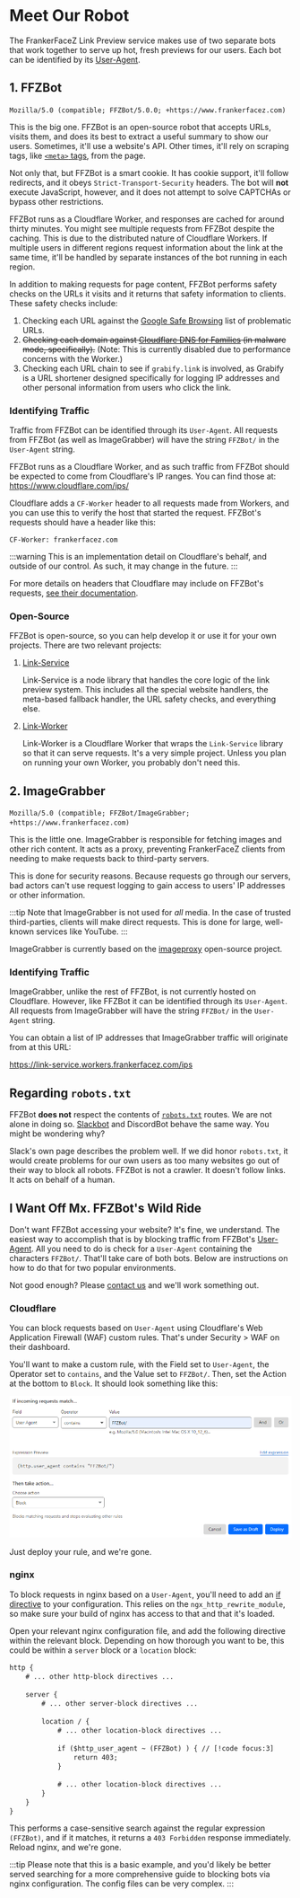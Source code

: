 # Meet Our Robot

The FrankerFaceZ Link Preview service makes use of two separate bots that
work together to serve up hot, fresh previews for our users. Each bot can
be identified by its [User-Agent](https://en.wikipedia.org/wiki/User-Agent_header).

## 1. FFZBot
`Mozilla/5.0 (compatible; FFZBot/5.0.0; +https://www.frankerfacez.com)`

This is the big one. FFZBot is an open-source robot that accepts URLs,
visits them, and does its best to extract a useful summary to show our
users. Sometimes, it'll use a website's API. Other times, it'll rely on
scraping tags, like [`<meta>` tags](https://en.wikipedia.org/wiki/Meta_element),
from the page.

Not only that, but FFZBot is a smart cookie. It has cookie support, it'll
follow redirects, and it obeys `Strict-Transport-Security` headers. The bot
will **not** execute JavaScript, however, and it does not attempt to solve
CAPTCHAs or bypass other restrictions.

FFZBot runs as a Cloudflare Worker, and responses are cached for around
thirty minutes. You might see multiple requests from FFZBot despite the
caching. This is due to the distributed nature of Cloudflare Workers. If
multiple users in different regions request information about the link at
the same time, it'll be handled by separate instances of the bot running
in each region.

In addition to making requests for page content, FFZBot performs safety checks
on the URLs it visits and it returns that safety information to clients.
These safety checks include:

1. Checking each URL against the [Google Safe Browsing](https://safebrowsing.google.com/) list of problematic URLs.
2. ~~Checking each domain against [Cloudflare DNS for Families](https://developers.cloudflare.com/1.1.1.1/setup/#1111-for-families) (in malware mode, specifically).~~ (Note: This is currently disabled due to performance concerns with the Worker.)
3. Checking each URL chain to see if `grabify.link` is involved, as Grabify is
a URL shortener designed specifically for logging IP addresses and other personal
information from users who click the link.


### Identifying Traffic

Traffic from FFZBot can be identified through its `User-Agent`. All requests
from FFZBot (as well as ImageGrabber) will have the string `FFZBot/` in the
`User-Agent` string.

FFZBot runs as a Cloudflare Worker, and as such traffic from FFZBot should
be expected to come from Cloudflare's IP ranges. You can find those at:
https://www.cloudflare.com/ips/

Cloudflare adds a `CF-Worker` header to all requests made from Workers, and
you can use this to verify the host that started the request. FFZBot's
requests should have a header like this:

```http
CF-Worker: frankerfacez.com
```

:::warning
This is an implementation detail on Cloudflare's behalf, and outside of our
control. As such, it may change in the future.
:::

For more details on headers that Cloudflare may include on FFZBot's requests,
[see their documentation](https://developers.cloudflare.com/fundamentals/reference/http-request-headers/).


### Open-Source

FFZBot is open-source, so you can help develop it or use it for your own
projects. There are two relevant projects:

1. [Link-Service](https://github.com/FrankerFaceZ/Link-Service)

    Link-Service is a node library that handles the core logic of the link
    preview system. This includes all the special website handlers, the
    meta-based fallback handler, the URL safety checks, and everything else.

    <LinkPreview
        :forceShort="true"
        :link="true"
        href="https://github.com/FrankerFaceZ/Link-Service"
    />

2. [Link-Worker](https://github.com/FrankerFaceZ/Link-Worker)

    Link-Worker is a Cloudflare Worker that wraps the `Link-Service` library
    so that it can serve requests. It's a very simple project. Unless you
    plan on running your own Worker, you probably don't need this.

    <LinkPreview
        :forceShort="true"
        :link="true"
        href="https://github.com/FrankerFaceZ/Link-Worker"
    />
    


## 2. ImageGrabber
`Mozilla/5.0 (compatible; FFZBot/ImageGrabber; +https://www.frankerfacez.com)`

This is the little one. ImageGrabber is responsible for fetching images
and other rich content. It acts as a proxy, preventing FrankerFaceZ clients
from needing to make requests back to third-party servers.

This is done for security reasons. Because requests go through our servers,
bad actors can't use request logging to gain access to users' IP addresses
or other information.

:::tip
Note that ImageGrabber is not used for *all* media. In the case of trusted
third-parties, clients will make direct requests. This is done for large,
well-known services like YouTube.
:::

ImageGrabber is currently based on the [imageproxy](https://github.com/willnorris/imageproxy) open-source project.

<LinkPreview
    :forceShort="true"
    :link="true"
    href="https://github.com/willnorris/imageproxy"
/>


### Identifying Traffic

ImageGrabber, unlike the rest of FFZBot, is not currently hosted on Cloudflare.
However, like FFZBot it can be identified through its `User-Agent`. All requests
from ImageGrabber will have the string `FFZBot/` in the `User-Agent` string.

You can obtain a list of IP addresses that ImageGrabber traffic will originate
from at this URL:

https://link-service.workers.frankerfacez.com/ips


## Regarding `robots.txt`

FFZBot **does not** respect the contents of [`robots.txt`](https://en.wikipedia.org/wiki/Robots.txt)
routes. We are not alone in doing so. [Slackbot](https://api.slack.com/robots)
and DiscordBot behave the same way. You might be wondering why?

Slack's own page describes the problem well. If we did honor `robots.txt`,
it would create problems for our own users as too many websites go out
of their way to block all robots. FFZBot is not a crawler. It doesn't follow
links. It acts on behalf of a human.


## I Want Off Mx. FFZBot's Wild Ride

Don't want FFZBot accessing your website? It's fine, we understand. The
easiest way to accomplish that is by blocking traffic from FFZBot's
[User-Agent](https://en.wikipedia.org/wiki/User-Agent_header). All you
need to do is check for a `User-Agent` containing the characters
`FFZBot/`. That'll take care of both bots. Below are instructions on
how to do that for two popular environments.

Not good enough? Please [contact us](https://www.frankerfacez.com/contact) and
we'll work something out.


### Cloudflare

You can block requests based on `User-Agent` using Cloudflare's Web Application
Firewall (WAF) custom rules. That's under Security > WAF on their dashboard.

You'll want to make a custom rule, with the Field set to `User-Agent`, the
Operator set to `contains`, and the Value set to `FFZBot/`. Then, set the Action
at the bottom to `Block`. It should look something like this:

![An image of the Cloudflare dashboard, demonstrating how to create a rule as described above.](cloudflare-rule.png)

Just deploy your rule, and we're gone.

### nginx

To block requests in nginx based on a `User-Agent`, you'll need to add an
[if directive](https://nginx.org/en/docs/http/ngx_http_rewrite_module.html#if)
to your configuration. This relies on the `ngx_http_rewrite_module`, so make
sure your build of nginx has access to that and that it's loaded.

Open your relevant nginx configuration file, and add the following directive
within the relevant block. Depending on how thorough you want to be, this
could be within a `server` block or a `location` block:

```nginx
http {
    # ... other http-block directives ...

    server {
        # ... other server-block directives ...

        location / {
            # ... other location-block directives ...

            if ($http_user_agent ~ (FFZBot) ) { // [!code focus:3]
                return 403;
            }

            # ... other location-block directives ...
        }
    }
}
```

This performs a case-sensitive search against the regular expression `(FFZBot)`,
and if it matches, it returns a `403 Forbidden` response immediately. Reload
nginx, and we're gone.

:::tip
Please note that this is a basic example, and you'd likely be better served
searching for a more comprehensive guide to blocking bots via nginx configuration.
The config files can be very complex.
:::